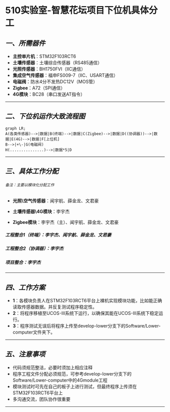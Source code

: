 # 510实验室-智慧花坛项目下位机具体分工


## *一、所需器件*

- **主控单片机**：STM32F103RCT6
- **土壤传感器**：土壤综合传感器（RS485通信）
- **光照传感器**：BH1750FVI（IIC通信）
- **集成空气传感器**：福申FS009-7（IIC、USART通信）
- **电磁阀**：防水4分不发热DC12V（MOS管）
- **Zigbee**：A72（SPI通信）
- **4G模块**：BC28（串口发送AT指令）

---

## *二、下位机运作大致流程图*

```mermaid
graph LR;
A(各类传感器)-->|数据|B(终端)-->|数据|C(Zigbee)-->|数据|D((协调器))-->|数据|E(4G)-->|数据|F[上位机]
B-->|+\-|G(电磁阀)
H(...............)-->|数据*5|D
```

---

## *三、具体工作分配*

###### `备注：主要以模块化分配工作`

- **光照\空气传感器**：闻宇航、薛金龙、文君豪

- **土壤传感器\4G模块**：李宇杰
- **Zigbee模块**：李宇杰（主）、闻宇航、薛金龙、文君豪

##### 工程整合1（终端）：李宇杰、闻宇航、薛金龙、文君豪

##### 工程整合2（协调器）：李宇杰

##### 项目整合：李宇杰

---

## *四、工作方案*

- **1**：各模块负责人在STM32F103RCT6平台上裸机实现模块功能，比如能正确读取传感器数据。并反复测试程序稳定性。
- **2**：将程序移植至UCOS-III系统下运行，以确保其能在UCOS-III系统下稳定运行。
- **3**：程序测试无误后将程序上传至develop-lower分支下的Software/Lower-computer文件夹下。

---

## *五、注意事项*

- 代码须规范整洁，必要时须加上相应注释
- 程序工程文件分配必须规范，可参考develop-lower分支下的Software/Lower-computer中的4Gmodule工程
- 模块测试时可先在自己的板子上进行测试，但最终程序上传须在STM32F103RCT6平台上
- 多沟通交流，团队协作很重要

---

